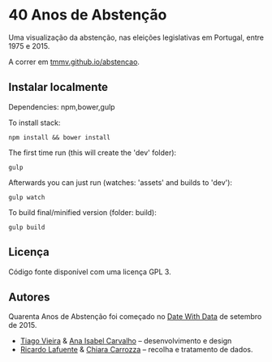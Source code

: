 # 40 Anos de Abstenção

Uma visualização da abstenção, nas eleições legislativas em Portugal, entre 1975 e 2015.

A correr em [tmmv.github.io/abstencao](https://tmmv.github.io/abstencao).


## Instalar localmente

Dependencies: npm,bower,gulp

To install stack:

    npm install && bower install

The first time run (this will create the 'dev' folder):

    gulp
    
Afterwards you can just run (watches: 'assets' and builds to 'dev'):

    gulp watch

To build final/minified version (folder: build):

    gulp build
    

## Licença

Código fonte disponível com uma licença GPL 3.

## Autores

Quarenta Anos de Abstenção</strong> foi começado no [Date With Data](http://datewithdata.pt) de setembro de 2015.

 * [Tiago Vieira](http://tiagovieira.pt) &amp; [Ana Isabel Carvalho](http://twitter.com/aiscarvalho) &ndash; desenvolvimento e design
 * [Ricardo Lafuente](http://twitter.com/rlaf) &amp; [Chiara Carrozza](http://www.ces.uc.pt/investigadores/index.php?action=bio&amp;id_investigador=592) &ndash; recolha e tratamento de dados.
